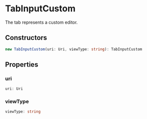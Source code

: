 # TabInputCustom

The tab represents a custom editor.

## Constructors

```typescript
new TabInputCustom(uri: Uri, viewType: string): TabInputCustom
```

## Properties

### uri

```typescript
uri: Uri
```

### viewType

```typescript
viewType: string
```

[Uri]: Uri.md
